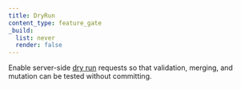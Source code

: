 ```yaml
---
title: DryRun
content_type: feature_gate
_build:
  list: never
  render: false
---
```

Enable server-side [dry run](/docs/reference/using-api/api-concepts/#dry-run) requests
so that validation, merging, and mutation can be tested without committing.
